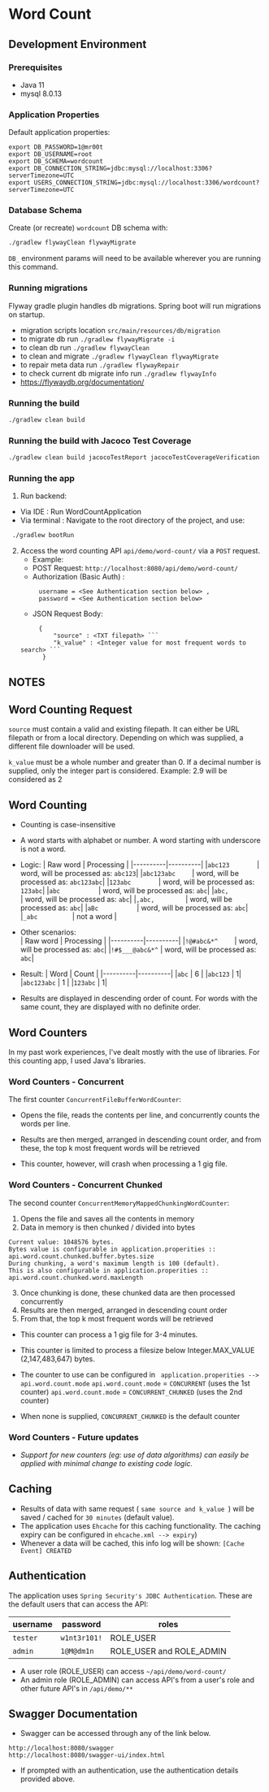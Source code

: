 # Word Count

## Development Environment

### Prerequisites
- Java 11
- mysql 8.0.13

### Application Properties

Default application properties:
```
export DB_PASSWORD=1@mr00t
export DB_USERNAME=root
export DB_SCHEMA=wordcount
export DB_CONNECTION_STRING=jdbc:mysql://localhost:3306?serverTimezone=UTC
export USERS_CONNECTION_STRING=jdbc:mysql://localhost:3306/wordcount?serverTimezone=UTC
```

### Database Schema

Create (or recreate) `wordcount` DB schema with:

```bash
./gradlew flywayClean flywayMigrate
```

`DB_` environment params will need to be available wherever you are running this command.



### Running migrations

Flyway gradle plugin handles db migrations. Spring boot will run migrations on startup.

- migration scripts location ```src/main/resources/db/migration```
- to migrate db run ``` ./gradlew flywayMigrate -i ```
- to clean db run ``` ./gradlew flywayClean ```
- to clean and migrate ``` ./gradlew flywayClean flywayMigrate ```
- to repair meta data run ``` ./gradlew flywayRepair ```
- to check current db migrate info run ``` ./gradlew flywayInfo ```
- https://flywaydb.org/documentation/


### Running the build

```bash
./gradlew clean build 
```



### Running the build with Jacoco Test Coverage

```bash
./gradlew clean build jacocoTestReport jacocoTestCoverageVerification
```


### Running the app
1. Run backend:
- Via IDE : Run WordCountApplication
- Via terminal : Navigate to the root directory of the project, and use:
```bash
 ./gradlew bootRun
```

2. Access the word counting API ```api/demo/word-count/``` via a ```POST``` request.
   - Example:
   - POST Request: ``` http://localhost:8080/api/demo/word-count/ ```
   - Authorization (Basic Auth) :
   ```
		username = <See Authentication section below> ,
		password = <See Authentication section below>
   ```
   - JSON Request Body:
   ```
        {
            "source" : <TXT filepath> ```
            "k_value" : <Integer value for most frequent words to search> ```
         } 
   ```


## NOTES

## Word Counting Request
``` source ``` must contain a valid and existing filepath. It can either be URL filepath or from a local directory.
Depending on which was supplied, a different file downloader will be used.

``` k_value ``` must be a whole number and greater than 0.
If a decimal number is supplied, only the integer part is considered. Example: 2.9 will be considered as 2


## Word Counting 
- Counting is case-insensitive
- A word starts with alphabet or number. A word starting with underscore is not a word.

- Logic:
	| Raw word | Processing  |
	|----------|----------|
	|``` abc123        ``` | word, will be processed as: ``` abc123 ```|
	|``` abc123abc     ``` | word, will be processed as: ``` abc123abc ```|
	|``` 123abc        ``` | word, will be processed as: ``` 123abc ```|
	|``` abc           ``` | word, will be processed as: ``` abc ```|
	|``` abc,          ``` | word, will be processed as: ``` abc ```|
	|``` ,abc,         ``` | word, will be processed as: ``` abc ```|
	|``` aBc           ``` | word, will be processed as: ``` abc ```|
	|``` _abc          ``` | not a word |

- Other scenarios:	
	| Raw word | Processing  |
	|----------|----------|
	|``` !@#abc&*^     ``` | word, will be processed as: ``` abc ```|
	|``` !#$___@abc&*^ ``` | word, will be processed as: ``` abc ```|
 

- Result:
	| Word | Count  |
	|----------|----------|
	|``` abc ``` | 6 | 
	|``` abc123 ``` | 1|
	|``` abc123abc ``` | 1 |
	|``` 123abc ``` | 1|

- Results are displayed in descending order of count. 
For words with the same count, they are displayed with no definite order. 


## Word Counters
In my past work experiences, I've dealt mostly with the use of libraries. For this counting app, I used Java's libraries.  


### Word Counters - Concurrent
The first counter ```ConcurrentFileBufferWordCounter```:
- Opens the file, reads the contents per line, and concurrently counts the words per line.
- Results are then merged, arranged in descending count order, and from these, the top k most frequent words will be retrieved

- This counter, however, will crash when processing a 1 gig file.


### Word Counters - Concurrent Chunked
The second counter ```ConcurrentMemoryMappedChunkingWordCounter```:
1. Opens the file and saves all the contents in memory
2. Data in memory is then chunked / divided into bytes
  ```
  Current value: 1048576 bytes.
  Bytes value is configurable in application.properities :: api.word.count.chunked.buffer.bytes.size
  During chunking, a word's maximum length is 100 (default).
  This is also configurable in application.properities :: api.word.count.chunked.word.maxLength
  ```
3. Once chunking is done, these chunked data are then processed concurrently
4. Results are then merged, arranged in descending count order
5. From that, the top k most frequent words will be retrieved

- This counter can process a 1 gig file for 3-4 minutes.
- This counter is limited to process a filesize below Integer.MAX_VALUE (2,147,483,647) bytes.


- The counter to use can be configured in ``` application.properities --> api.word.count.mode```
  ```api.word.count.mode``` = ```CONCURRENT``` (uses the 1st counter)
  ```api.word.count.mode``` = ```CONCURRENT_CHUNKED``` (uses the 2nd counter)
  
- When none is supplied,  ```CONCURRENT_CHUNKED``` is the default counter

### Word Counters - Future updates
- <i> Support for new counters (eg: use of data algorithms) can easily be applied with minimal change to existing code logic. </i>


## Caching
- Results of data with same request ( ``` same source and k_value  ```) will be saved / cached for ```30 minutes``` (default value).
- The application uses ```Ehcache``` for this caching functionality. The caching expiry can be configured in ``` ehcache.xml --> expiry ```)
- Whenever a data will be cached, this info log will be shown: ``` [Cache Event] CREATED ```


## Authentication
The application uses ```Spring Security's JDBC Authentication```. 
These are the default users that can access the API:

| username |  password |  roles | 
|----------|----------|----------|
| ``` tester ``` |  ``` w1nt3r101! ``` |  ROLE_USER | 
| ``` admin  ``` |  ``` 1@M@dm1n   ``` |  ROLE_USER and ROLE_ADMIN | 

- A user role (ROLE_USER) can access ``` ~/api/demo/word-count/ ```
- An admin role (ROLE_ADMIN) can access API's from a user's role and other future API's in ``` /api/demo/** ```


## Swagger Documentation
- Swagger can be accessed through any of the link below.
```
http://localhost:8080/swagger
http://localhost:8080/swagger-ui/index.html
```
- If prompted with an authentication, use the authentication details provided above.
